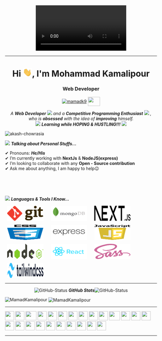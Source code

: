 <p align="center">
    <video loop >
      <source src="./assets/me.mp4" />
    </video>
  </p>
  <hr>
  <h1 align="center">Hi <img src="https://raw.githubusercontent.com/ABSphreak/ABSphreak/master/gifs/Hi.gif" width="30px">, I'm Mohammad Kamalipour</h1>
  <h3 align="center">Web Developer</h3>
  <p align="center">
  <a href="https://www.linkedin.com/in/mohammad-kamalipour-aba4701ba/" target="blank"><img align="center" src="https://cdn.jsdelivr.net/npm/simple-icons@3.0.1/icons/linkedin.svg" alt="mamadk9" height="30" width="40" /></a>
   <a href = "mailto: mohammad.kp8093@gmail.com"><img align="center" src="https://simpleicons.org/icons/gmail.svg" height="30" width="40" /></a>
  </p>
  </p>
  
  
  
  <p align="center">
    <em>
      A <b>Web Developer</b> <img src="https://github.com/TheDudeThatCode/TheDudeThatCode/blob/master/Assets/Developer.gif" width="30px"> and a <b>Competitive Programming Enthusiast</b>&nbsp;<img src="https://github.com/TheDudeThatCode/TheDudeThatCode/blob/master/Assets/Designer.gif" width="36px">&nbsp,<br>who is <b>obsessed</b>
      with the idea of <b>improving</b> himself. 
    </em> 
    <br>
    <img src="https://media.giphy.com/media/VgCDAzcKvsR6OM0uWg/giphy.gif" width="50" /> <b><i>Learning while HOPING & HUSTLING!!!</i></b> <img src="https://media.giphy.com/media/7j2hfyeVcDtf2/giphy.gif" width="50" />
  </p>
  
  <p align="left"> <img src="https://komarev.com/ghpvc/?username=akash-chowrasia&label=Profile%20views&color=0e75b6&style=flat" alt="akash-chowrasia" /> </p>
  <!-- <img align="right" width=300px alt="Unicorn" src="https://media.giphy.com/media/3ohs4BSacFKI7A717y/giphy.gif" /> -->
  
  <img src="https://media.giphy.com/media/ObNTw8Uzwy6KQ/giphy.gif" width="30px">&nbsp;***Talking about Personal Stuffs...***
  
  ✔ Pronouns: ***He/His***<br>
  ✔ I’m currently working with **NextJs** & **NodeJS(express)**<br>
  ✔ I’m looking to collaborate with any **Open - Source contribution**<br>
  ✔ Ask me about anything, I am happy to help😉<br>
  <br><br><br><br>
   
  
  <img src="https://media.giphy.com/media/ObNTw8Uzwy6KQ/giphy.gif" width="30px">&nbsp;***Languages & Tools I Know...***
  <p align="left">
  <div style="display:flex ; flex-wrap:wrap; gap:10px;">
    <code> <img height="50" width='120' src="./assets/Git-Logo-2Color.svg"> </code>
    <code> <img height="50" width='120' src="./assets/mongodb-ar21.svg"> </code>
    <code> <img height="50" width='120' src="./assets/Nextjs-logo.svg"> </code>
    <code> <img height="50" width='120' src="./assets/CSS.3.svg"> </code>
    <code> <img height="50" width='120' src="./assets/expressjs-ar21.svg"> </code>
    <code> <img height="50" width='120' src="./assets/Javascript_badge.svg"> </code>
    <code> <img height="50" width='120' src="./assets/Node.js_logo_2015.svg"> </code>
    <code> <img height="50" width='120' src="./assets/reactjs-ar21.svg"> </code>
    <code> <img height="50" width='120' src="./assets/Sass_Logo_Color.svg"> </code>
    <code> <img height="50" width='120' src="./assets/Tailwind_CSS_logo.svg"> </code>
  </div>
    <hr>
    <p align="center">
   <img src="https://media.giphy.com/media/8UHRm5oY4k4FDxq5QG/giphy.gif" width="30px" alt="GitHub-Status"/>&nbsp;<i><b>GitHub Stats</b></i><img src="https://media.giphy.com/media/8UHRm5oY4k4FDxq5QG/giphy.gif" width="30px" alt="GitHub-Status"/></p>
  <p><img align="left" src="https://github-readme-stats.vercel.app/api/top-langs?username=MamadKamalipour&show_icons=true&locale=en&layout=compact" alt="MamadKamalipour" /></p>
  
  <p>&nbsp;<img align="center" src="https://github-readme-stats.vercel.app/api?username=MamadKamalipour&show_icons=true&locale=en" alt="MamadKamalipour" width="410" /></p>
  
  <hr>

  <div>
      <img src="https://cultofthepartyparrot.com/parrots/hd/githubparrot.gif" width="30" height="30"/>
      <img src="https://cultofthepartyparrot.com/flags/hd/indiaparrot.gif" width="30" height="30"/>
      <img src="https://cultofthepartyparrot.com/parrots/asyncparrot.gif" width="36" height="30"/>
      <img src="https://cultofthepartyparrot.com/parrots/exceptionallyfastparrot.gif" width="30" height="30"/>
      <img src="https://cultofthepartyparrot.com/parrots/hd/60fpsparrot.gif" width="30" height="30"/>
      <img src="https://cultofthepartyparrot.com/parrots/hd/jumpingparrot.gif" width="30" height="30"/>
      <img src="https://cultofthepartyparrot.com/parrots/hd/opensourceparrot.gif" width="30" height="30"/>
      <img src="https://cultofthepartyparrot.com/parrots/hd/dealwithitnowparrot.gif" width="30" height="30"/>
      <img src="https://cultofthepartyparrot.com/parrots/hd/hypnoparrotlight.gif" width="30" height="30"/>
      <img src="https://cultofthepartyparrot.com/parrots/databaseparrot.gif" width="30" height="30"/>
      <img src="https://cultofthepartyparrot.com/parrots/fixparrot.gif" width="36" height="30"/>
      <img src="https://cultofthepartyparrot.com/parrots/hd/laptop_parrot.gif" width="30" height="30"/>
      <img src="https://cultofthepartyparrot.com/parrots/hd/spinningparrot.gif" width="30" height="30"/>
      <img src="https://cultofthepartyparrot.com/parrots/hd/levitationparrot.gif" width="30" height="30"/>
      <img src="https://cultofthepartyparrot.com/parrots/hd/meldparrot.gif" width="30" height="30"/>
      <img src="https://cultofthepartyparrot.com/parrots/slomoparrot.gif" width="30" height="30"/>
      <img src="https://cultofthepartyparrot.com/parrots/hd/moonwalkingparrot.gif" width="30" height="30"/>
      <img src="https://cultofthepartyparrot.com/parrots/hd/stableparrot.gif" width="30" height="30"/>
      <img src="https://cultofthepartyparrot.com/parrots/hd/scienceparrot.gif" width="30" height="30"/>
      <img src="https://cultofthepartyparrot.com/parrots/hd/pirateparrot.gif" width="30" height="30"/>
      <img src="https://cultofthepartyparrot.com/parrots/hd/footballparrot.gif" width="30" height="30"/>
      <img src="https://cultofthepartyparrot.com/parrots/hd/illuminatiparrot.gif" width="30" height="30"/>
      <img src="https://cultofthepartyparrot.com/parrots/hd/hypnoparrotdark.gif" width="30" height="30"/>
      <img src="https://cultofthepartyparrot.com/parrots/hd/mustacheparrot.gif" width="30" height="30"/>
  </div>
  
  <hr>
